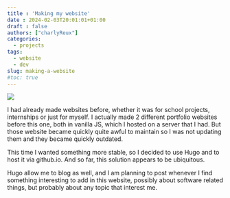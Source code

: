 ```yaml
---
title : 'Making my website'
date : 2024-02-03T20:01:01+01:00
draft : false
authors: ["charlyReux"]
categories:
  - projects
tags:
  - website
  - dev
slug: making-a-website
#toc: true
---
```


![](/image/hugo.png)

I had already made websites before, whether it was for school projects, internships or just for myself. 
I actually made 2 different portfolio websites before this one, both in vanilla JS, which I hosted on a server that I had. But those website became quickly quite awful to maintain so I was not updating them and they became quickly outdated.

This time I wanted something more stable, so I decided to use Hugo and to host it via github.io. And so far, this solution appears to be ubiquitous.

Hugo allow me to blog as well, and I am planning to post whenever I find something interesting to add in this website, possibly about software related things, but probably about any topic that interest me.